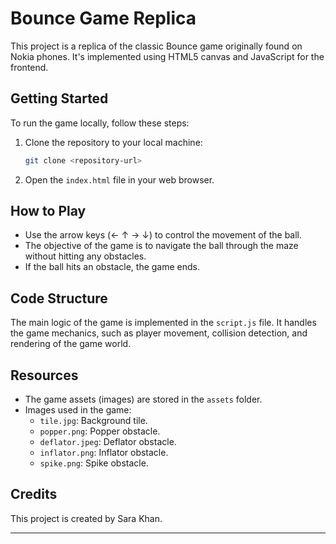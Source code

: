 # Bounce Game Replica

This project is a replica of the classic Bounce game originally found on Nokia phones. It's implemented using HTML5 canvas and JavaScript for the frontend.

## Getting Started

To run the game locally, follow these steps:

1. Clone the repository to your local machine:

    ```bash
    git clone <repository-url>
    ```

2. Open the `index.html` file in your web browser.

## How to Play

- Use the arrow keys (← ↑ → ↓) to control the movement of the ball.
- The objective of the game is to navigate the ball through the maze without hitting any obstacles.
- If the ball hits an obstacle, the game ends.

## Code Structure

The main logic of the game is implemented in the `script.js` file. It handles the game mechanics, such as player movement, collision detection, and rendering of the game world.

## Resources

- The game assets (images) are stored in the `assets` folder.
- Images used in the game:
  - `tile.jpg`: Background tile.
  - `popper.png`: Popper obstacle.
  - `deflator.jpeg`: Deflator obstacle.
  - `inflator.png`: Inflator obstacle.
  - `spike.png`: Spike obstacle.

## Credits

This project is created by Sara Khan.

---

